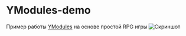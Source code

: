 YModules-demo
=============

Пример работы [YModules](https://github.com/ymaps/modules) на основе простой RPG игры
![Скриншот](https://leto25d.storage.yandex.net/rdisk/839635b703f6d6883859fac31f4f109f/mpfs/rYeMACsWYqs9fTvHlCIQmMPckNsUUR4JJ5zO97Wbp9-GzFdDquTQuLi0O_mA_aKodRDjgO_5yVtOCeqT5JFcow==?uid=0&filename=Снимок%20экрана%202014-06-22%20в%2017.33.37.png&disposition=inline&hash=&limit=0&content_type=image%2Fpng&rtoken=7d2f7e7adca1303c10a106b3ea82530f&rtimestamp=53a6e8c6&force_default=no)
